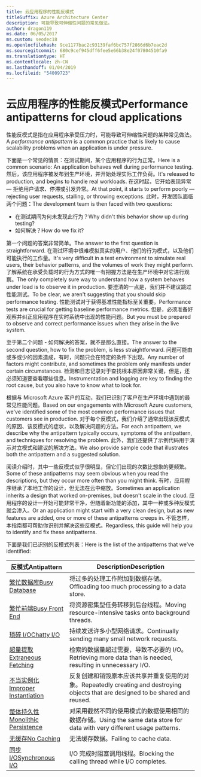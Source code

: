 ```yaml
---
title: 云应用程序的性能反模式
titleSuffix: Azure Architecture Center
description: 可能导致可伸缩性问题的常见做法。
author: dragon119
ms.date: 06/05/2017
ms.custom: seodec18
ms.openlocfilehash: 9ce1177bac2c93139faf6bc757f2866d6b7eac2d
ms.sourcegitcommit: 680c9cef945dff6fee5e66b38e24f07804510fa9
ms.translationtype: HT
ms.contentlocale: zh-CN
ms.lasthandoff: 01/04/2019
ms.locfileid: "54009723"
---
```

# <a name="performance-antipatterns-for-cloud-applications"></a><span data-ttu-id="39d50-103">云应用程序的性能反模式</span><span class="sxs-lookup"><span data-stu-id="39d50-103">Performance antipatterns for cloud applications</span></span>

<span data-ttu-id="39d50-104">性能反模式是指在应用程序承受压力时，可能导致可伸缩性问题的某种常见做法。</span><span class="sxs-lookup"><span data-stu-id="39d50-104">A *performance antipattern* is a common practice that is likely to cause scalability problems when an application is under pressure.</span></span>

<span data-ttu-id="39d50-105">下面是一个常见的情景：在测试期间，某个应用程序的行为正常。</span><span class="sxs-lookup"><span data-stu-id="39d50-105">Here is a common scenario: An application behaves well during performance testing.</span></span> <span data-ttu-id="39d50-106">然后，该应用程序被发布到生产环境，并开始处理实际工作负荷。</span><span class="sxs-lookup"><span data-stu-id="39d50-106">It's released to production, and begins to handle real workloads.</span></span> <span data-ttu-id="39d50-107">在这时起，它开始表现异常 &mdash; 拒绝用户请求、停滞或引发异常。</span><span class="sxs-lookup"><span data-stu-id="39d50-107">At that point, it starts to perform poorly &mdash; rejecting user requests, stalling, or throwing exceptions.</span></span> <span data-ttu-id="39d50-108">此时，开发团队面临两个问题：</span><span class="sxs-lookup"><span data-stu-id="39d50-108">The development team is then faced with two questions:</span></span>

- <span data-ttu-id="39d50-109">在测试期间为何未发现此行为？</span><span class="sxs-lookup"><span data-stu-id="39d50-109">Why didn't this behavior show up during testing?</span></span>
- <span data-ttu-id="39d50-110">如何解决？</span><span class="sxs-lookup"><span data-stu-id="39d50-110">How do we fix it?</span></span>

<span data-ttu-id="39d50-111">第一个问题的答案非常简单。</span><span class="sxs-lookup"><span data-stu-id="39d50-111">The answer to the first question is straightforward.</span></span> <span data-ttu-id="39d50-112">在测试环境中很难模拟真实的用户、他们的行为模式，以及他们可能执行的工作量。</span><span class="sxs-lookup"><span data-stu-id="39d50-112">It's very difficult in a test environment to simulate real users, their behavior patterns, and the volumes of work they might perform.</span></span> <span data-ttu-id="39d50-113">了解系统在承受负载时的行为方式的唯一有把握方法是在生产环境中对它进行观察。</span><span class="sxs-lookup"><span data-stu-id="39d50-113">The only completely sure way to understand how a system behaves under load is to observe it in production.</span></span> <span data-ttu-id="39d50-114">要澄清的一点是，我们并不建议跳过性能测试。</span><span class="sxs-lookup"><span data-stu-id="39d50-114">To be clear, we aren't suggesting that you should skip performance testing.</span></span> <span data-ttu-id="39d50-115">性能测试对于获得基准性能指标至关重要。</span><span class="sxs-lookup"><span data-stu-id="39d50-115">Performance tests are crucial for getting baseline performance metrics.</span></span> <span data-ttu-id="39d50-116">但是，必须准备好观察并纠正应用程序在实时系统中出现的性能问题。</span><span class="sxs-lookup"><span data-stu-id="39d50-116">But you must be prepared to observe and correct performance issues when they arise in the live system.</span></span>

<span data-ttu-id="39d50-117">至于第二个问题 - 如何解决的答案，就不是那么直接。</span><span class="sxs-lookup"><span data-stu-id="39d50-117">The answer to the second question, how to fix the problem, is less straightforward.</span></span> <span data-ttu-id="39d50-118">问题可能由或多或少的因素造成，有时，问题只会在特定的条件下出现。</span><span class="sxs-lookup"><span data-stu-id="39d50-118">Any number of factors might contribute, and sometimes the problem only manifests under certain circumstances.</span></span> <span data-ttu-id="39d50-119">检测和日志记录对于查找根本原因非常关键，但是，还必须知道要查看哪些信息。</span><span class="sxs-lookup"><span data-stu-id="39d50-119">Instrumentation and logging are key to finding the root cause, but you also have to know what to look for.</span></span>

<span data-ttu-id="39d50-120">根据与 Microsoft Azure 客户的互动，我们已识别了客户在生产环境中遇到的最常见性能问题。</span><span class="sxs-lookup"><span data-stu-id="39d50-120">Based on our engagements with Microsoft Azure customers, we've identified some of the most common performance issues that customers see in production.</span></span> <span data-ttu-id="39d50-121">对于每个反模式，我们介绍了通常出现该反模式的原因、该反模式的症状，以及解决问题的方法。</span><span class="sxs-lookup"><span data-stu-id="39d50-121">For each antipattern, we describe why the antipattern typically occurs, symptoms of the antipattern, and techniques for resolving the problem.</span></span> <span data-ttu-id="39d50-122">此外，我们还提供了示例代码用于演示对立模式和建议的解决方法。</span><span class="sxs-lookup"><span data-stu-id="39d50-122">We also provide sample code that illustrates both the antipattern and a suggested solution.</span></span>

<span data-ttu-id="39d50-123">阅读介绍时，其中一些反模式似乎很明显，但它们出现的次数比想象的更频繁。 </span><span class="sxs-lookup"><span data-stu-id="39d50-123">Some of these antipatterns may seem obvious when you read the descriptions, but they occur more often than you might think.</span></span> <span data-ttu-id="39d50-124">有时，应用程序继承了本地工作的设计，但无法在云中缩放。</span><span class="sxs-lookup"><span data-stu-id="39d50-124">Sometimes an application inherits a design that worked on-premises, but doesn't scale in the cloud.</span></span> <span data-ttu-id="39d50-125">应用程序的设计一开始可能非常干净，但随着新功能的添加，其中一种或多种反模式就会渗入。</span><span class="sxs-lookup"><span data-stu-id="39d50-125">Or an application might start with a very clean design, but as new features are added, one or more of these antipatterns creeps in.</span></span> <span data-ttu-id="39d50-126">不管怎样，本指南都可帮助你识别并解决这些反模式。</span><span class="sxs-lookup"><span data-stu-id="39d50-126">Regardless, this guide will help you to identify and fix these antipatterns.</span></span>

<span data-ttu-id="39d50-127">下面是我们已识别的反模式列表：</span><span class="sxs-lookup"><span data-stu-id="39d50-127">Here is the list of the antipatterns that we've identified:</span></span>

| <span data-ttu-id="39d50-128">反模式</span><span class="sxs-lookup"><span data-stu-id="39d50-128">Antipattern</span></span> | <span data-ttu-id="39d50-129">Description</span><span class="sxs-lookup"><span data-stu-id="39d50-129">Description</span></span> |
|-------------|-------------|
| <span data-ttu-id="39d50-130">[繁忙数据库][BusyDatabase]</span><span class="sxs-lookup"><span data-stu-id="39d50-130">[Busy Database][BusyDatabase]</span></span> | <span data-ttu-id="39d50-131">将过多的处理工作附加到数据存储。</span><span class="sxs-lookup"><span data-stu-id="39d50-131">Offloading too much processing to a data store.</span></span> |
| <span data-ttu-id="39d50-132">[繁忙前端][BusyFrontEnd]</span><span class="sxs-lookup"><span data-stu-id="39d50-132">[Busy Front End][BusyFrontEnd]</span></span> | <span data-ttu-id="39d50-133">将资源密集型任务转移到后台线程。</span><span class="sxs-lookup"><span data-stu-id="39d50-133">Moving resource-intensive tasks onto background threads.</span></span> |
| <span data-ttu-id="39d50-134">[琐碎 I/O][ChattyIO]</span><span class="sxs-lookup"><span data-stu-id="39d50-134">[Chatty I/O][ChattyIO]</span></span> | <span data-ttu-id="39d50-135">持续发送许多小型网络请求。</span><span class="sxs-lookup"><span data-stu-id="39d50-135">Continually sending many small network requests.</span></span> |
| <span data-ttu-id="39d50-136">[超量提取][ExtraneousFetching]</span><span class="sxs-lookup"><span data-stu-id="39d50-136">[Extraneous Fetching][ExtraneousFetching]</span></span> | <span data-ttu-id="39d50-137">检索的数据量超过需要，导致不必要的 I/O。</span><span class="sxs-lookup"><span data-stu-id="39d50-137">Retrieving more data than is needed, resulting in unnecessary I/O.</span></span> |
| <span data-ttu-id="39d50-138">[不当实例化][ImproperInstantiation]</span><span class="sxs-lookup"><span data-stu-id="39d50-138">[Improper Instantiation][ImproperInstantiation]</span></span> | <span data-ttu-id="39d50-139">反复创建和销毁原本应该共享并重复使用的对象。</span><span class="sxs-lookup"><span data-stu-id="39d50-139">Repeatedly creating and destroying objects that are designed to be shared and reused.</span></span> |
| <span data-ttu-id="39d50-140">[整体持久性][MonolithicPersistence]</span><span class="sxs-lookup"><span data-stu-id="39d50-140">[Monolithic Persistence][MonolithicPersistence]</span></span> | <span data-ttu-id="39d50-141">对采用截然不同的使用模式的数据使用相同的数据存储。</span><span class="sxs-lookup"><span data-stu-id="39d50-141">Using the same data store for data with very different usage patterns.</span></span> |
| <span data-ttu-id="39d50-142">[无缓存][NoCaching]</span><span class="sxs-lookup"><span data-stu-id="39d50-142">[No Caching][NoCaching]</span></span> | <span data-ttu-id="39d50-143">无法缓存数据。</span><span class="sxs-lookup"><span data-stu-id="39d50-143">Failing to cache data.</span></span> |
| <span data-ttu-id="39d50-144">[同步 I/O][SynchronousIO]</span><span class="sxs-lookup"><span data-stu-id="39d50-144">[Synchronous I/O][SynchronousIO]</span></span> | <span data-ttu-id="39d50-145">I/O 完成时阻塞调用线程。</span><span class="sxs-lookup"><span data-stu-id="39d50-145">Blocking the calling thread while I/O completes.</span></span> |

[BusyDatabase]: ./busy-database/index.md
[BusyFrontEnd]: ./busy-front-end/index.md
[ChattyIO]: ./chatty-io/index.md
[ExtraneousFetching]: ./extraneous-fetching/index.md
[ImproperInstantiation]: ./improper-instantiation/index.md
[MonolithicPersistence]: ./monolithic-persistence/index.md
[NoCaching]: ./no-caching/index.md
[SynchronousIO]: ./synchronous-io/index.md
